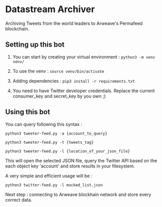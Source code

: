 # Datastream Archiver

Archiving Tweets from the world leaders to Arweave's Permafeed blockchain.

## Setting up this bot

1. You can start by creating your virtual environment : `python3 -m venv venv/`

2. To use the venv : `source venv/bin/activate`

3. Adding dependencies : `pip3 install -r requirements.txt`

4. You need to have Twitter developer credentials. Replace the current consumer_key and secret_key by you own ;)

## Using this bot

You can query following this syntax :

`python3 tweeter-feed.py -a {account_to_query}`

`python3 tweeter-feed.py -t {tweets_tag}`

`python3 tweeter-feed.py -l {location_of_your_json_file}`

This will open the selected JSON file, query the Twitter API based on the each object key 'account' and store results in your filesystem.

A very simple and efficient usage will be : 

    python3 twitter-feed.py -l mocked_list.json

Next step : connecting to Arweave blockhain network and store every correct data.
